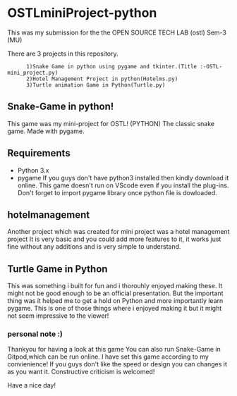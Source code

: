 # OSTLminiProject-python
This was my submission for the the OPEN SOURCE TECH LAB (ostl) Sem-3 (MU)

There are 3 projects in this repository.

          1)Snake Game in python using pygame and tkinter.(Title :-OSTL-mini_project.py)
          2)Hotel Management Project in python(Hotelms.py)
          3)Turtle animation Game in Python(Turtle.py)

## Snake-Game in python!
This game was my mini-project for OSTL! (PYTHON)
The classic snake game. Made with pygame.

## Requirements
- Python 3.x
- pygame
If you guys don't have python3 installed then kindly download it online.
This game doesn't run on VScode even if you install the plug-ins.
Don't forget to import pygame library once python file is dowloaded.

## hotelmanagement
Another project which was created for mini project was a hotel management project
It is very basic and you could add more features to it, it works just fine without any additions and is very simple to understand.

## Turtle Game in Python
This was something i built for fun and i thorouhly enjoyed making these.
It might not be good enough to be an official presentation.
But the important thing was it helped me to get a hold on Python and more importantly learn pygame.
This is one of those things where i enjoyed making it but it might not seem impressive to the viewer! 

### personal note :)
Thankyou for having a look at this game
You can also run Snake-Game in Gitpod,which can be run online.
I have set this game according to my convienience!
If you guys don't like the speed or design you can changes it as you want it.
Constructive criticism is welcomed!


Have a nice day!
